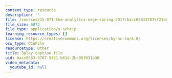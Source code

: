 ```yaml
---
content_type: resource
description: ''
file: /courses/15-071-the-analytics-edge-spring-2017/bacc058337875f21b61d2bc95f031b30_ee6E6aUGpm0.vtt
file_size: 6872
file_type: application/x-subrip
learning_resource_types: []
license: https://creativecommons.org/licenses/by-nc-sa/4.0/
ocw_type: OCWFile
resourcetype: Other
title: 3play caption file
uid: bacc0583-3787-5f21-b61d-2bc95f031b30
video_metadata:
  youtube_id: null
---
```

